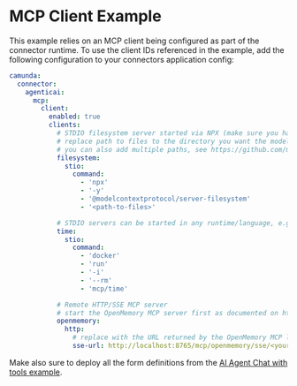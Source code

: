 # MCP Client Example

This example relies on an MCP client being configured as part of the connector runtime. To use the client IDs
referenced in the example, add the following configuration to your connectors application config:

```yaml
camunda:
  connector:
    agenticai:
      mcp:
        client:
          enabled: true
          clients:
            # STDIO filesystem server started via NPX (make sure you have a Node.js environment available)
            # replace path to files to the directory you want the model to have access to
            # you can also add multiple paths, see https://github.com/modelcontextprotocol/servers/tree/main/src/filesystem
            filesystem:
              stio:
                command:
                  - 'npx'
                  - '-y'
                  - '@modelcontextprotocol/server-filesystem'
                  - '<path-to-files>'

            # STDIO servers can be started in any runtime/language, e.g. as docker container        
            time:
              stio:
                command:
                  - 'docker'
                  - 'run'
                  - '-i'
                  - '--rm'
                  - 'mcp/time'

            # Remote HTTP/SSE MCP server
            # start the OpenMemory MCP server first as documented on https://mem0.ai/openmemory-mcp
            openmemory:
              http:
                # replace with the URL returned by the OpenMemory MCP link UI
                sse-url: http://localhost:8765/mcp/openmemory/sse/<your-client-id>
```

Make also sure to deploy all the form definitions from the [AI Agent Chat with tools example](../ai-agent-chat-with-tools).
